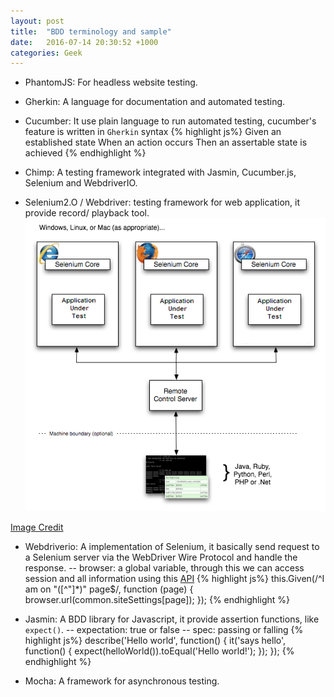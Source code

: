 ```yaml
---
layout: post
title:  "BDD terminology and sample"
date:   2016-07-14 20:30:52 +1000
categories: Geek
---
```


- PhantomJS: For headless website testing.

- Gherkin: A language for documentation and automated testing. 

- Cucumber: It use plain language to run automated testing, cucumber's feature is written in `Gherkin` syntax
{% highlight js%}
Given an established state
When an action occurs
Then an assertable state is achieved
{% endhighlight %}

- Chimp: A testing framework integrated with Jasmin, Cucumber.js, Selenium and WebdriverIO. 
 
- Selenium2.O / Webdriver: testing framework for web application, it provide record/ playback tool.
![Selenium RC Architecture](/assets/chapt5_img01_Architecture_Diagram_Simple.png) 

[Image Credit](http://www.seleniumhq.org/docs/05_selenium_rc.jsp) 

- Webdriverio: A implementation of Selenium, it basically send request to a Selenium server via the WebDriver Wire Protocol and handle the response.
 -- browser: a global variable, through this we can access session and all information using this [API](http://webdriver.io/api.html)
{% highlight js%}
 this.Given(/^I am on "([^"]*)" page$/, function (page) {
   browser.url(common.siteSettings[page]);
 });
{% endhighlight %}

 
- Jasmin: A BDD library for Javascript, it provide assertion functions, like `expect()`.
 -- expectation: true or false
 -- spec: passing or falling 
{% highlight js%}
describe('Hello world', function() {
  it('says hello', function() {
    expect(helloWorld()).toEqual('Hello world!');
  });
});
{% endhighlight %}

- Mocha: A framework for asynchronous testing. 
